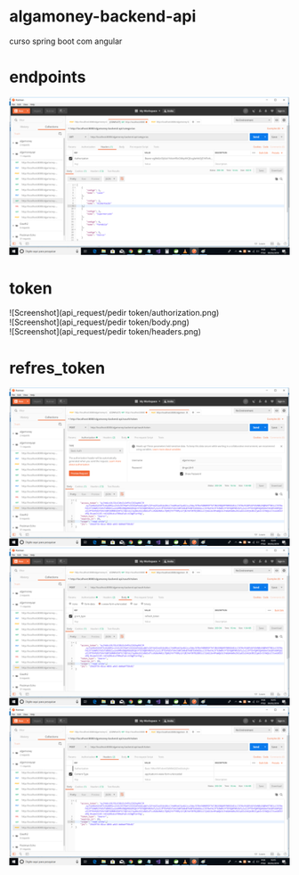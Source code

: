 # algamoney-backend-api
curso spring boot com angular

# endpoints
![Screenshot](api_request/endpoints/authorization.png)

# token 
![Screenshot](api_request/pedir token/authorization.png)
<br>
![Screenshot](api_request/pedir token/body.png)
<br>
![Screenshot](api_request/pedir token/headers.png)

# refres_token

![Screenshot](api_request/refresh_token/authorization.png)
<br>
![Screenshot](api_request/refresh_token/body.png)
<br>
![Screenshot](api_request/refresh_token/headers.png)

